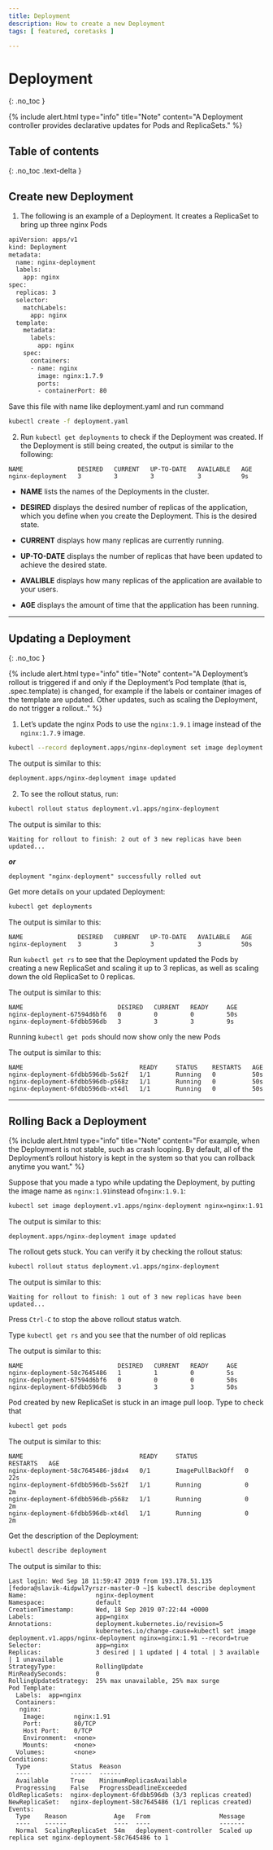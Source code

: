 ```yaml
---
title: Deployment
description: How to create a new Deployment
tags: [ featured, coretasks ]

---
```

# Deployment
{: .no_toc }

{% include alert.html type="info" title="Note" content="A Deployment controller provides declarative updates for Pods and ReplicaSets." %}

## Table of contents
{: .no_toc .text-delta }

## Create new Deployment

1) The following is an example of a Deployment. It creates a ReplicaSet to bring up three nginx Pods
```sh
apiVersion: apps/v1
kind: Deployment
metadata:
  name: nginx-deployment
  labels:
    app: nginx
spec:
  replicas: 3
  selector:
    matchLabels:
      app: nginx
  template:
    metadata:
      labels:
        app: nginx
    spec:
      containers:
      - name: nginx
        image: nginx:1.7.9
        ports:
        - containerPort: 80
```
Save this file with name like deployment.yaml and run command
```sh 
kubectl create -f deployment.yaml
```
2) Run ```kubectl get deployments```
to check if the Deployment was created. If the Deployment is still being created, the output is similar to the following:
```console
NAME               DESIRED   CURRENT   UP-TO-DATE   AVAILABLE   AGE
nginx-deployment   3         3         3            3           9s
```

* **NAME** lists the names of the Deployments in the cluster.

* **DESIRED** displays the desired number of replicas of the application, which you define when you create the Deployment. This is the desired state.

* **CURRENT** displays how many replicas are currently running.

* **UP-TO-DATE** displays the number of replicas that have been updated to achieve the desired state.

* **AVALIBLE** displays how many replicas of the application are available to your users.

* **AGE** displays the amount of time that the application has been running.

---
## Updating a Deployment
{: .no_toc }

{% include alert.html type="info" title="Note" content="A Deployment’s rollout is triggered if and only if the Deployment’s Pod template (that is, .spec.template) is changed, for example if the labels or container images of the template are updated. Other updates, such as scaling the Deployment, do not trigger a rollout.." %}


1) Let’s update the nginx Pods to use the ```nginx:1.9.1``` image instead of the ```nginx:1.7.9``` image.
```sh 
kubectl --record deployment.apps/nginx-deployment set image deployment.v1.apps/nginx-deployment nginx=nginx:1.9.1
```
The output is similar to this:
```sh
deployment.apps/nginx-deployment image updated
```

2) To see the rollout status, run:
```sh
kubectl rollout status deployment.v1.apps/nginx-deployment
```

The output is similar to this:
  ```console
Waiting for rollout to finish: 2 out of 3 new replicas have been updated...
```
***or***
```console
deployment "nginx-deployment" successfully rolled out
```

Get more details on your updated Deployment:
```sh
kubectl get deployments
```

The output is similar to this:
```console
NAME               DESIRED   CURRENT   UP-TO-DATE   AVAILABLE   AGE
nginx-deployment   3         3         3            3           50s
```

Run ```kubectl get rs```
to see that the Deployment updated the Pods by creating a new ReplicaSet and scaling it up to 3 replicas, as well as scaling down the old ReplicaSet to 0 replicas.


The output is similar to this:
```console
NAME                          DESIRED   CURRENT   READY     AGE
nginx-deployment-67594d6bf6   0         0         0         50s
nginx-deployment-6fdbb596db   3         3         3         9s
```

Running ```kubectl get pods```
should now show only the new Pods

The output is similar to this:
```console
NAME                                READY     STATUS    RESTARTS   AGE
nginx-deployment-6fdbb596db-5s62f   1/1       Running   0          50s
nginx-deployment-6fdbb596db-p568z   1/1       Running   0          50s
nginx-deployment-6fdbb596db-xt4dl   1/1       Running   0          50s
```

---
## Rolling Back a Deployment

{% include alert.html type="info" title="Note" content="For example, when the Deployment is not stable, such as crash looping. By default, all of the Deployment’s rollout history is kept in the system so that you can rollback anytime you want." %}

Suppose that you made a typo while updating the Deployment, by putting the image name as ```nginx:1.91```instead of```nginx:1.9.1```:

```sh
kubectl set image deployment.v1.apps/nginx-deployment nginx=nginx:1.91 --record=true
```
The output is similar to this:

```console
deployment.apps/nginx-deployment image updated
```
The rollout gets stuck. You can verify it by checking the rollout status:

```sh
kubectl rollout status deployment.v1.apps/nginx-deployment
```
The output is similar to this:

```console
Waiting for rollout to finish: 1 out of 3 new replicas have been updated...
```

Press ```Ctrl-C``` to stop the above rollout status watch.


Type ```kubectl get rs``` and you see that the number of old replicas


The output is similar to this:

```console
NAME                          DESIRED   CURRENT   READY     AGE 
nginx-deployment-58c7645486   1         1         0         5s  
nginx-deployment-67594d6bf6   0         0         0         50s 
nginx-deployment-6fdbb596db   3         3         3         50s 
```

Pod created by new ReplicaSet is stuck in an image pull loop.
Type to check that 
```sh
kubectl get pods
```

The output is similar to this:

```console
NAME                                READY     STATUS             RESTARTS   AGE
nginx-deployment-58c7645486-j8dx4   0/1       ImagePullBackOff   0          22s
nginx-deployment-6fdbb596db-5s62f   1/1       Running            0          2m
nginx-deployment-6fdbb596db-p568z   1/1       Running            0          2m
nginx-deployment-6fdbb596db-xt4dl   1/1       Running            0          2m
```

Get the description of the Deployment:

```sh
kubectl describe deployment
```
The output is similar to this:

```console
Last login: Wed Sep 18 11:59:47 2019 from 193.178.51.135
[fedora@slavik-4idpwl7yrszr-master-0 ~]$ kubectl describe deployment
Name:                   nginx-deployment
Namespace:              default
CreationTimestamp:      Wed, 18 Sep 2019 07:22:44 +0000
Labels:                 app=nginx
Annotations:            deployment.kubernetes.io/revision=5
                        kubernetes.io/change-cause=kubectl set image deployment.v1.apps/nginx-deployment nginx=nginx:1.91 --record=true
Selector:               app=nginx
Replicas:               3 desired | 1 updated | 4 total | 3 available | 1 unavailable
StrategyType:           RollingUpdate
MinReadySeconds:        0
RollingUpdateStrategy:  25% max unavailable, 25% max surge
Pod Template:
  Labels:  app=nginx
  Containers:
   nginx:
    Image:        nginx:1.91
    Port:         80/TCP
    Host Port:    0/TCP
    Environment:  <none>
    Mounts:       <none>
  Volumes:        <none>
Conditions:
  Type           Status  Reason
  ----           ------  ------
  Available      True    MinimumReplicasAvailable
  Progressing    False   ProgressDeadlineExceeded
OldReplicaSets:  nginx-deployment-6fdbb596db (3/3 replicas created)
NewReplicaSet:   nginx-deployment-58c7645486 (1/1 replicas created)
Events:
  Type    Reason             Age   From                   Message
  ----    ------             ----  ----                   -------
  Normal  ScalingReplicaSet  54m   deployment-controller  Scaled up replica set nginx-deployment-58c7645486 to 1
  ```
  